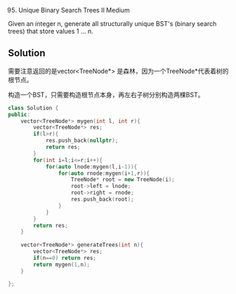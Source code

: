 95. Unique Binary Search Trees II
Medium

Given an integer n, generate all structurally unique BST's (binary search trees) that store values 1 ... n.

## Solution

需要注意返回的是vector<TreeNode*> 是森林，因为一个TreeNode*代表着树的根节点。

构造一个BST，只需要构造根节点本身，再左右子树分别构造两棵BST。

```C++
class Solution {
public:
    vector<TreeNode*> mygen(int l, int r){
        vector<TreeNode*> res;
        if(l>r){
            res.push_back(nullptr);
            return res;
        }
        for(int i=l;i<=r;i++){
            for(auto lnode:mygen(l,i-1)){
                for(auto rnode:mygen(i+1,r)){
                    TreeNode* root = new TreeNode(i);
                    root->left = lnode;
                    root->right = rnode;
                    res.push_back(root);
                }
            }
        }
        return res;
    }
    
    vector<TreeNode*> generateTrees(int n){
        vector<TreeNode*> res;
        if(n==0) return res;
        return mygen(1,n);
    }
    
};

```
